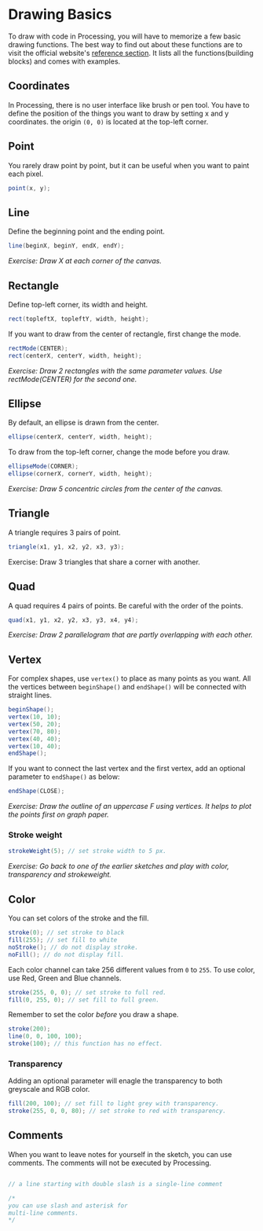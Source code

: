 # Drawing Basics

To draw with code in Processing, you will have to memorize a few basic drawing functions. The best way to find out about these functions are to visit the official website's [reference section](https://processing.org/reference/). It lists all the functions(building blocks) and comes with examples.

## Coordinates
In Processing, there is no user interface like brush or pen tool. You have to define the position of the things you want to draw by setting x and y coordinates. the origin `(0, 0)` is located at the top-left corner.


## Point
You rarely draw point by point, but it can be useful when you want to paint each pixel.
```java
point(x, y);
```

## Line
Define the beginning point and the ending point.
```java
line(beginX, beginY, endX, endY);
```
*Exercise: Draw X at each corner of the canvas.*

## Rectangle
Define top-left corner, its width and height.
```java
rect(topleftX, topleftY, width, height);
```
If you want to draw from the center of rectangle, first change the mode.
```java
rectMode(CENTER);
rect(centerX, centerY, width, height);
```
*Exercise: Draw 2 rectangles with the same parameter values. Use rectMode(CENTER) for the second one.*

## Ellipse
By default, an ellipse is drawn from the center.
```java
ellipse(centerX, centerY, width, height);
```
To draw from the top-left corner, change the mode before you draw.
```java
ellipseMode(CORNER);
ellipse(cornerX, cornerY, width, height);
```
*Exercise: Draw 5 concentric circles from the center of the canvas.*

## Triangle
A triangle requires 3 pairs of point.
```java
triangle(x1, y1, x2, y2, x3, y3);
```
Exercise: Draw 3 triangles that share a corner with another.

## Quad
A quad requires 4 pairs of points. Be careful with the order of the points.
```java
quad(x1, y1, x2, y2, x3, y3, x4, y4);
```
*Exercise: Draw 2 parallelogram that are partly overlapping with each other.*

## Vertex
For complex shapes, use `vertex()` to place as many points as you want. All the vertices between `beginShape()` and `endShape()` will be connected with straight lines.
```java
beginShape();
vertex(10, 10);
vertex(50, 20);
vertex(70, 80);
vertex(40, 40);
vertex(10, 40);
endShape();
```
If you want to connect the last vertex and the first vertex, add an optional parameter to `endShape()` as below:
```java
endShape(CLOSE);
```
*Exercise: Draw the outline of an uppercase F using vertices. It helps to plot the points first on graph paper.*

### Stroke weight
```java
strokeWeight(5); // set stroke width to 5 px.
```
*Exercise: Go back to one of the earlier sketches and play with color, transparency and strokeweight.*

## Color
You can set colors of the stroke and the fill. 
```java
stroke(0); // set stroke to black
fill(255); // set fill to white
noStroke(); // do not display stroke.
noFill(); // do not display fill.
```

Each color channel can take 256 different values from `0` to `255`. To use color, use Red, Green and Blue channels.
```java
stroke(255, 0, 0); // set stroke to full red.
fill(0, 255, 0); // set fill to full green.
```

Remember to set the color *before* you draw a shape.
```java
stroke(200);
line(0, 0, 100, 100);
stroke(100); // this function has no effect.
```

### Transparency
Adding an optional parameter will enagle the transparency to both greyscale and RGB color.
```java
fill(200, 100); // set fill to light grey with transparency.
stroke(255, 0, 0, 80); // set stroke to red with transparency.
```

## Comments
When you want to leave notes for yourself in the sketch, you can use comments. The comments will not be executed by Processing.

```java

// a line starting with double slash is a single-line comment

/*
you can use slash and asterisk for 
multi-line comments.
*/
```
